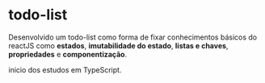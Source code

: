 # todo-list

Desenvolvido um todo-list como forma de fixar conhecimentos básicos do reactJS como **estados**, **imutabilidade do estado**, **listas e chaves**, **propriedades** e **componentização**.

inicio dos estudos em TypeScript.

